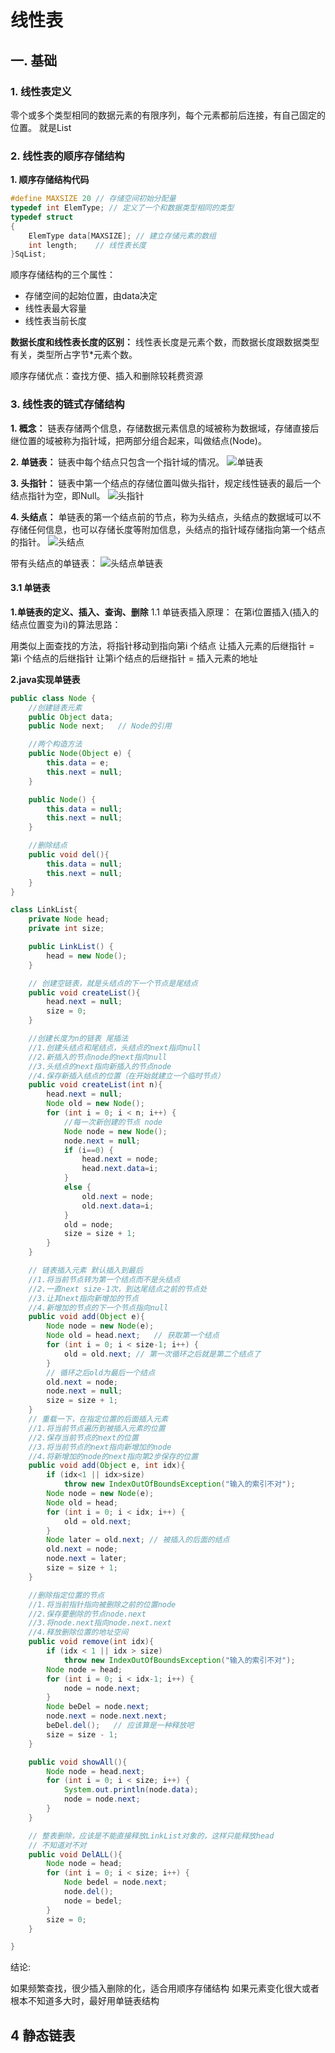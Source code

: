 # 线性表

## 一. 基础
### 1. 线性表定义
零个或多个类型相同的数据元素的有限序列，每个元素都前后连接，有自己固定的位置。 就是List

### 2. 线性表的顺序存储结构
**1. 顺序存储结构代码**
```C++
#define MAXSIZE 20 // 存储空间初始分配量
typedef int ElemType; // 定义了一个和数据类型相同的类型
typedef struct
{
    ElemType data[MAXSIZE]; // 建立存储元素的数组
    int length;    // 线性表长度
}SqList;

```
顺序存储结构的三个属性：

* 存储空间的起始位置，由data决定
* 线性表最大容量
* 线性表当前长度

**数据长度和线性表长度的区别：** 线性表长度是元素个数，而数据长度跟数据类型有关，类型所占字节*元素个数。

顺序存储优点：查找方便、插入和删除较耗费资源

### 3. 线性表的链式存储结构
**1. 概念：** 链表存储两个信息，存储数据元素信息的域被称为数据域，存储直接后继位置的域被称为指针域，把两部分组合起来，叫做结点(Node)。

**2. 单链表：** 链表中每个结点只包含一个指针域的情况。
![单链表](./img/单链表.png)

**3. 头指针：** 链表中第一个结点的存储位置叫做头指针，规定线性链表的最后一个结点指针为空，即Null。
![头指针](./img/头指针.png)

**4. 头结点：** 单链表的第一个结点前的节点，称为头结点，头结点的数据域可以不存储任何信息，也可以存储长度等附加信息，头结点的指针域存储指向第一个结点的指针。
![头结点](./img/头结点.png)

带有头结点的单链表：
![头结点单链表](./img/单链表头结点.png)

#### 3.1 单链表
**1.单链表的定义、插入、查询、删除**
1.1 单链表插入原理：
在第i位置插入(插入的结点位置变为i)的算法思路：

用类似上面查找的方法，将指针移动到指向第i 个结点
让插入元素的后继指针 = 第i 个结点的后继指针
让第i个结点的后继指针 = 插入元素的地址

**2.java实现单链表**
```java
public class Node {
    //创建链表元素
    public Object data;
    public Node next;   // Node的引用

    //两个构造方法
    public Node(Object e) {
        this.data = e;
        this.next = null;
    }

    public Node() {
        this.data = null;
        this.next = null;
    }

    //删除结点
    public void del(){
        this.data = null;
        this.next = null;
    }
}

class LinkList{
    private Node head;
    private int size;

    public LinkList() {
        head = new Node();
    }

    // 创建空链表，就是头结点的下一个节点是尾结点
    public void createList(){
        head.next = null;
        size = 0;
    }

    //创建长度为n的链表 尾插法
    //1.创建头结点和尾结点，头结点的next指向null
    //2.新插入的节点node的next指向null
    //3.头结点的next指向新插入的节点node
    //4.保存新插入结点的位置（在开始就建立一个临时节点）
    public void createList(int n){
        head.next = null;
        Node old = new Node();
        for (int i = 0; i < n; i++) {
            //每一次新创建的节点 node
            Node node = new Node();
            node.next = null;
            if (i==0) {
                head.next = node;
                head.next.data=i;
            }
            else {
                old.next = node;
                old.next.data=i;
            }
            old = node;
            size = size + 1;
        }
    }

    // 链表插入元素 默认插入到最后
    //1.将当前节点转为第一个结点而不是头结点
    //2.一直next size-1次，到达尾结点之前的节点处 
    //3.让其next指向新增加的节点
    //4.新增加的节点的下一个节点指向null
    public void add(Object e){
        Node node = new Node(e);
        Node old = head.next;   // 获取第一个结点
        for (int i = 0; i < size-1; i++) {
            old = old.next; // 第一次循环之后就是第二个结点了
        }
        // 循环之后old为最后一个结点
        old.next = node;
        node.next = null;
        size = size + 1;
    }
    // 重载一下，在指定位置的后面插入元素
    //1.将当前节点遍历到被插入元素的位置
    //2.保存当前节点的next的位置
    //3.将当前节点的next指向新增加的node
    //4.将新增加的node的next指向第2步保存的位置
    public void add(Object e, int idx){
        if (idx<1 || idx>size)
            throw new IndexOutOfBoundsException("输入的索引不对");
        Node node = new Node(e);
        Node old = head;
        for (int i = 0; i < idx; i++) {
            old = old.next;
        }
        Node later = old.next; // 被插入的后面的结点
        old.next = node;
        node.next = later;
        size = size + 1;
    }

    //删除指定位置的节点
    //1.将当前指针指向被删除之前的位置node
    //2.保存要删除的节点node.next
    //3.将node.next指向node.next.next
    //4.释放删除位置的地址空间
    public void remove(int idx){
        if (idx < 1 || idx > size)
            throw new IndexOutOfBoundsException("输入的索引不对");
        Node node = head;
        for (int i = 0; i < idx-1; i++) {
            node = node.next;
        }
        Node beDel = node.next;
        node.next = node.next.next;
        beDel.del();   // 应该算是一种释放吧
        size = size - 1;
    }

    public void showAll(){
        Node node = head.next;
        for (int i = 0; i < size; i++) {
            System.out.println(node.data);
            node = node.next;
        }
    }

    // 整表删除，应该是不能直接释放LinkList对象的，这样只能释放head
    // 不知道对不对
    public void DelALL(){
        Node node = head;
        for (int i = 0; i < size; i++) {
            Node bedel = node.next;
            node.del();
            node = bedel;
        }
        size = 0;
    }

}
```

结论:

如果频繁查找，很少插入删除的化，适合用顺序存储结构
如果元素变化很大或者根本不知道多大时，最好用单链表结构

## 4 静态链表
